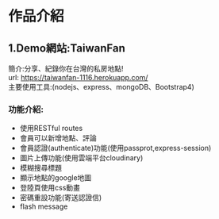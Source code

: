 # 作品介紹

## 1.Demo網站:TaiwanFan 
簡介:分享、紀錄你在台灣的私房地點!  
url: https://taiwanfan-1116.herokuapp.com/  
主要使用工具:(nodejs、express、mongoDB、Bootstrap4)  
### 功能介紹:
* 使用RESTful routes
* 會員可以新增地點、評論
* 會員認證(authenticate)功能(使用passprot,express-session)
* 圖片上傳功能(使用雲端平台cloudinary)
* 模糊搜尋標題
* 顯示地點的google地圖
* 登陸頁使用css動畫
* 密碼重設功能(寄送認證信)
* flash message

